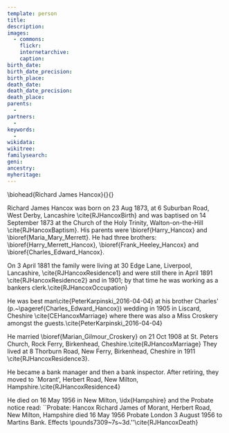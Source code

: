 ```yaml
---
template: person
title:
description:
images:
  - commons: 
    flickr: 
    internetarchive: 
    caption: 
birth_date: 
birth_date_precision: 
birth_place: 
death_date: 
death_date_precision: 
death_place: 
parents:
  - 
partners:
  - 
keywords:
  - 
wikidata: 
wikitree: 
familysearch: 
geni: 
ancestry: 
myheritage: 
---
```

\biohead{Richard James Hancox}{}{}

Richard James Hancox was born on 23 Aug 1873, at 6 Suburban Road, West Derby, Lancashire \cite{RJHancoxBirth} and was baptised on 14 September 1873 at the Church of the Holy Trinity, Walton-on-the-Hill \cite{RJHancoxBaptism}.  His parents were \bioref{Harry_Hancox} and  \bioref{Maria_Mary_Merrett}. He had three brothers:
\bioref{Harry_Merrett_Hancox}, \bioref{Frank_Heeley_Hancox} and \bioref{Charles_Edward_Hancox}.

On 3 April 1881 the family were living at 30 Edge Lane, Liverpool, Lancashire, \cite{RJHancoxResidence1} and were still there in April 1891 \cite{RJHancoxResidence2} and in 1901; by that time he was working as a bankers clerk.\cite{RJHancoxOccupation}

He was best man\cite{PeterKarpinski_2016-04-04} at his brother Charles' (p.~\pageref{Charles_Edward_Hancox}) wedding in 1905 in Liscard, Cheshire \cite{CEHancoxMarriage} where there was also a Miss Croskery amongst the guests.\cite{PeterKarpinski_2016-04-04}

He married \bioref{Marian_Gilmour_Croskery} on 21 Oct 1908 at St. Peters Church, Rock Ferry, Birkenhead, Cheshire.\cite{RJHancoxMarriage} They lived at 8 Thorburn Road, New Ferry, Birkenhead, Cheshire in 1911 \cite{RJHancoxResidence3}.

He became a bank manager and then a bank inspector.  After retiring, they moved to `Morant', Herbert Road, New Milton, Hampshire.\cite{RJHancoxResidence4}

He died on 16 May 1956 in New Milton, \idx{Hampshire} and the Probate notice read:
``Probate: Hancox Richard James of Morant, Herbert Road, New Milton, Hampshire died 16 May 1956 Probate London 3 August 1956 to Martins Bank. Effects \pounds7309~7s~3d.''\cite{RJHancoxDeath}
